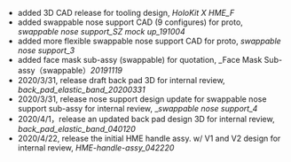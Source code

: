 * added 3D CAD release for tooling design, _HoloKit X HME_F_
* added swappable nose support CAD (9 configures) for proto, _swappable nose support_SZ mock up_191004_
* added more flexible swappable nose support CAD for proto, _swappable nose support_3_
* added face mask sub-assy (swappable) for quotation, _Face Mask Sub-assy（swappable）_20191119_
* 2020/3/31, release draft back pad 3D for internal review, _back_pad_elastic_band_20200331_
* 2020/3/31, release nose support design update for swappable nose support sub-assy for internal review, __swappable nose support_4_
* 2020/4/1，release an updated back pad design 3D for internal review, _back_pad_elastic_band_040120_
* 2020/4/22, release the initial HME handle assy. w/ V1 and V2 design for internal review, _HME-handle-assy_042220_
 